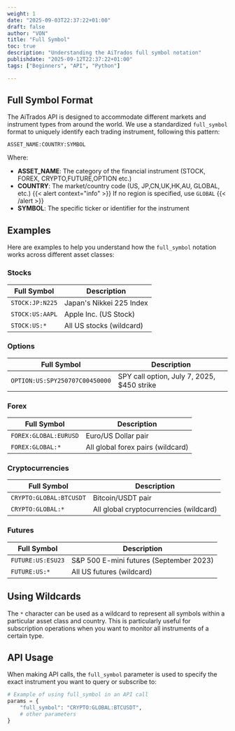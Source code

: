 ```yaml
---
weight: 1
date: "2025-09-03T22:37:22+01:00"
draft: false
author: "VON"
title: "Full Symbol"
toc: true
description: "Understanding the AiTrados full symbol notation"
publishdate: "2025-09-12T22:37:22+01:00"
tags: ["Beginners", "API", "Python"]

---
```


## Full Symbol Format

The AiTrados API is designed to accommodate different markets and instrument types from around the world. We use a standardized `full_symbol` format to uniquely identify each trading instrument, following this pattern:

```
ASSET_NAME:COUNTRY:SYMBOL
```

Where:
- **ASSET_NAME**: The category of the financial instrument (STOCK, FOREX, CRYPTO,FUTURE,OPTION etc.)
- **COUNTRY**: The market/country code (US, JP,CN,UK,HK,AU, GLOBAL, etc.)
{{< alert context="info" >}}
If no region is specified, use `GLOBAL`
{{< /alert >}}
- **SYMBOL**: The specific ticker or identifier for the instrument

## Examples

Here are examples to help you understand how the `full_symbol` notation works across different asset classes:

### Stocks

| Full Symbol | Description |
|-------------|-------------|
| `STOCK:JP:N225` | Japan's Nikkei 225 Index |
| `STOCK:US:AAPL` | Apple Inc. (US Stock) |
| `STOCK:US:*` | All US stocks (wildcard) |

### Options

| Full Symbol | Description |
|-------------|-------------|
| `OPTION:US:SPY250707C00450000` | SPY call option, July 7, 2025, $450 strike |

### Forex

| Full Symbol | Description |
|-------------|-------------|
| `FOREX:GLOBAL:EURUSD` | Euro/US Dollar pair |
| `FOREX:GLOBAL:*` | All global forex pairs (wildcard) |

### Cryptocurrencies

| Full Symbol | Description |
|-------------|-------------|
| `CRYPTO:GLOBAL:BTCUSDT` | Bitcoin/USDT pair |
| `CRYPTO:GLOBAL:*` | All global cryptocurrencies (wildcard) |

### Futures

| Full Symbol | Description |
|-------------|-------------|
| `FUTURE:US:ESU23` | S&P 500 E-mini futures (September 2023) |
| `FUTURE:US:*` | All US futures (wildcard) |

## Using Wildcards

The `*` character can be used as a wildcard to represent all symbols within a particular asset class and country. This is particularly useful for subscription operations when you want to monitor all instruments of a certain type.

## API Usage

When making API calls, the `full_symbol` parameter is used to specify the exact instrument you want to query or subscribe to:

```python
# Example of using full_symbol in an API call
params = {
    "full_symbol": "CRYPTO:GLOBAL:BTCUSDT",
    # other parameters
}
```
